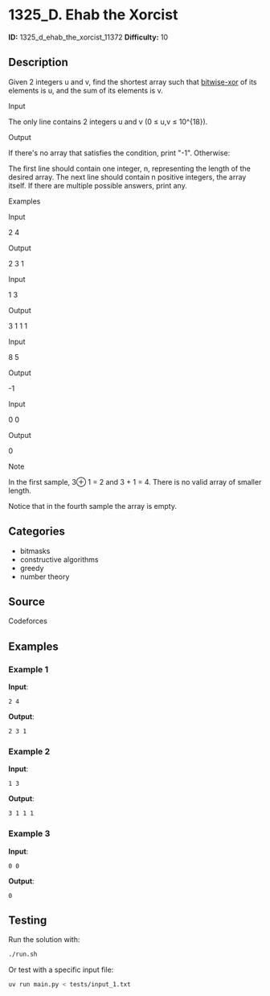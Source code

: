 # 1325_D. Ehab the Xorcist

**ID:** 1325_d_ehab_the_xorcist_11372
**Difficulty:** 10

## Description

Given 2 integers u and v, find the shortest array such that [bitwise-xor](https://en.wikipedia.org/wiki/Bitwise_operation#XOR) of its elements is u, and the sum of its elements is v.

Input

The only line contains 2 integers u and v (0 ≤ u,v ≤ 10^{18}).

Output

If there's no array that satisfies the condition, print "-1". Otherwise:

The first line should contain one integer, n, representing the length of the desired array. The next line should contain n positive integers, the array itself. If there are multiple possible answers, print any.

Examples

Input


2 4


Output


2
3 1

Input


1 3


Output


3
1 1 1

Input


8 5


Output


-1

Input


0 0


Output


0

Note

In the first sample, 3⊕ 1 = 2 and 3 + 1 = 4. There is no valid array of smaller length.

Notice that in the fourth sample the array is empty.

## Categories

- bitmasks
- constructive algorithms
- greedy
- number theory

## Source

Codeforces

## Examples

### Example 1

**Input**:
```
2 4
```

**Output**:
```
2 3 1
```

### Example 2

**Input**:
```
1 3
```

**Output**:
```
3 1 1 1
```

### Example 3

**Input**:
```
0 0
```

**Output**:
```
0
```


## Testing

Run the solution with:

```bash
./run.sh
```

Or test with a specific input file:

```bash
uv run main.py < tests/input_1.txt
```

